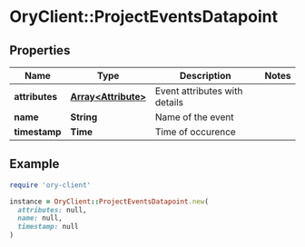 # OryClient::ProjectEventsDatapoint

## Properties

| Name | Type | Description | Notes |
| ---- | ---- | ----------- | ----- |
| **attributes** | [**Array&lt;Attribute&gt;**](Attribute.md) | Event attributes with details |  |
| **name** | **String** | Name of the event |  |
| **timestamp** | **Time** | Time of occurence |  |

## Example

```ruby
require 'ory-client'

instance = OryClient::ProjectEventsDatapoint.new(
  attributes: null,
  name: null,
  timestamp: null
)
```

